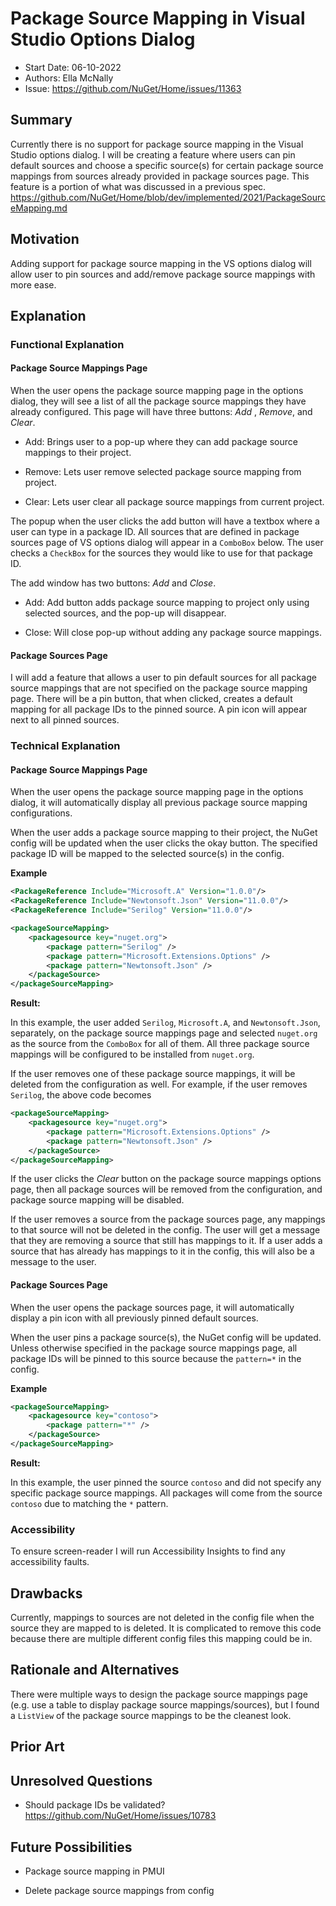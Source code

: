 # Package Source Mapping in Visual Studio Options Dialog

* Start Date: 06-10-2022
* Authors: Ella McNally
* Issue: https://github.com/NuGet/Home/issues/11363

## Summary

Currently there is no support for package source mapping in the Visual Studio options dialog. I will be creating a feature where users can pin default sources and choose a specific source(s) for certain package source mappings from sources already provided in package sources page. This feature is a portion of what was discussed in a previous spec. https://github.com/NuGet/Home/blob/dev/implemented/2021/PackageSourceMapping.md

## Motivation 

Adding support for package source mapping in the VS options dialog will allow user to pin sources and add/remove package source mappings with more ease.

## Explanation

### Functional Explanation

#### Package Source Mappings Page 

When the user opens the package source mapping page in the options dialog, they will see a list of all the package source mappings they have already configured. This page will have three buttons: _Add_ , _Remove_, and _Clear_.

* Add: Brings user to a pop-up where they can add package source mappings to their project.

* Remove: Lets user remove selected package source mapping from project.

* Clear: Lets user clear all package source mappings from current project.

The popup when the user clicks the add button will have a textbox where a user can type in a package ID. All sources that are defined in package sources page of VS options dialog will appear in a `ComboBox` below. The user checks a `CheckBox` for the sources they would like to use for that package ID. 

The add window has two buttons: _Add_ and _Close_.

* Add: Add button adds package source mapping to project only using selected sources, and the pop-up will disappear. 

* Close: Will close pop-up without adding any package source mappings.

#### Package Sources Page

I will add a feature that allows a user to pin default sources for all package source mappings that are not specified on the package source mapping page. There will be a pin button, that when clicked, creates a default mapping for all package IDs to the pinned source. A pin icon will appear next to all pinned sources.

### Technical Explanation

#### Package Source Mappings Page

When the user opens the package source mapping page in the options dialog, it will automatically display all previous package source mapping configurations. 

When the user adds a package source mapping to their project, the NuGet config will be updated when the user clicks the okay button. The specified package ID will be mapped to the selected source(s) in the config. 

**Example** 

```xml
<PackageReference Include="Microsoft.A" Version="1.0.0"/>
<PackageReference Include="Newtonsoft.Json" Version="11.0.0"/>
<PackageReference Include="Serilog" Version="11.0.0"/>
```

```xml
<packageSourceMapping>
    <packagesource key="nuget.org">
        <package pattern="Serilog" />
        <package pattern="Microsoft.Extensions.Options" />
        <package pattern="Newtonsoft.Json" />
    </packageSource>
</packageSourceMapping>
```

**Result:**

In this example, the user added `Serilog`, `Microsoft.A`, and `Newtonsoft.Json`, separately, on the package source mappings page and selected `nuget.org` as the source from the `ComboBox` for all of them. All three package source mappings will be configured to be installed from `nuget.org`. 

If the user removes one of these package source mappings, it will be deleted from the configuration as well. For example, if the user removes `Serilog`, the above code becomes

```xml
<packageSourceMapping>
    <packagesource key="nuget.org">
        <package pattern="Microsoft.Extensions.Options" />
        <package pattern="Newtonsoft.Json" />
    </packageSource>
</packageSourceMapping>
```

If the user clicks the _Clear_ button on the package source mappings options page, then all package sources will be removed from the configuration, and package source mapping will be disabled. 

If the user removes a source from the package sources page, any mappings to that source will not be deleted in the config. The user will get a message that they are removing a source that still has mappings to it. If a user adds a source that has already has mappings to it in the config, this will also be a message to the user.

#### Package Sources Page

When the user opens the package sources page, it will automatically display a pin icon with all previously pinned default sources.

When the user pins a package source(s), the NuGet config will be updated. Unless otherwise specified in the package source mappings page, all package IDs will be pinned to this source because the `pattern=*` in the config. 

**Example**

```xml
<packageSourceMapping>
    <packagesource key="contoso">
        <package pattern="*" />
    </packageSource>
</packageSourceMapping>
```

**Result:**

In this example, the user pinned the source `contoso` and did not specify any specific package source mappings. All packages will come from the source `contoso` due to matching the `*` pattern.

### Accessibility 

To ensure screen-reader I will run Accessibility Insights to find any accessibility faults.


## Drawbacks 

Currently, mappings to sources are not deleted in the config file when the source they are mapped to is deleted. It is complicated to remove this code because there are multiple different config files this mapping could be in.


## Rationale and Alternatives 

There were multiple ways to design the package source mappings page (e.g. use a table to display package source mappings/sources), but I found a `ListView` of the package source mappings to be the cleanest look. 

## Prior Art


## Unresolved Questions 


* Should package IDs be validated? <https://github.com/NuGet/Home/issues/10783>


## Future Possibilities 

* Package source mapping in PMUI

* Delete package source mappings from config

